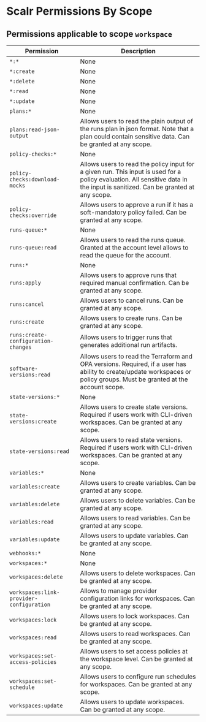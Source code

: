 # Scalr Permissions By Scope

## Permissions applicable to scope `workspace`

| Permission                               | Description                                                                                                                                                                   |
|------------------------------------------|-------------------------------------------------------------------------------------------------------------------------------------------------------------------------------|
| `*:*`                                    | None                                                                                                                                                                          |
| `*:create`                               | None                                                                                                                                                                          |
| `*:delete`                               | None                                                                                                                                                                          |
| `*:read`                                 | None                                                                                                                                                                          |
| `*:update`                               | None                                                                                                                                                                          |
| `plans:*`                                | None                                                                                                                                                                          |
| `plans:read-json-output`                 | Allows users to read the plain output of the runs plan in json format. Note that a plan could contain sensitive data. Can be granted at any scope.                            |
| `policy-checks:*`                        | None                                                                                                                                                                          |
| `policy-checks:download-mocks`           | Allows users to read the policy input for a given run. This input is used for a policy evaluation. All sensitive data in the input is sanitized. Can be granted at any scope. |
| `policy-checks:override`                 | Allows users to approve a run if it has a soft-mandatory policy failed. Can be granted at any scope.                                                                          |
| `runs-queue:*`                           | None                                                                                                                                                                          |
| `runs-queue:read`                        | Allows users to read the runs queue. Granted at the account level allows to read the queue for the account.                                                                   |
| `runs:*`                                 | None                                                                                                                                                                          |
| `runs:apply`                             | Allows users to approve runs that required manual confirmation. Can be granted at any scope.                                                                                  |
| `runs:cancel`                            | Allows users to cancel runs. Can be granted at any scope.                                                                                                                     |
| `runs:create`                            | Allows users to create runs. Can be granted at any scope.                                                                                                                     |
| `runs:create-configuration-changes`      | Allows users to trigger runs that generates additional run artifacts.                                                                                                         |
| `software-versions:read`                 | Allows users to read the Terraform and OPA versions. Required, if a user has ability to create/update workspaces or policy groups. Must be granted at the account scope.      |
| `state-versions:*`                       | None                                                                                                                                                                          |
| `state-versions:create`                  | Allows users to create state versions. Required if users work with CLI-driven workspaces. Can be granted at any scope.                                                        |
| `state-versions:read`                    | Allows users to read state versions. Required if users work with CLI-driven workspaces. Can be granted at any scope.                                                          |
| `variables:*`                            | None                                                                                                                                                                          |
| `variables:create`                       | Allows users to create variables. Can be granted at any scope.                                                                                                                |
| `variables:delete`                       | Allows users to delete variables. Can be granted at any scope.                                                                                                                |
| `variables:read`                         | Allows users to read variables. Can be granted at any scope.                                                                                                                  |
| `variables:update`                       | Allows users to update variables. Can be granted at any scope.                                                                                                                |
| `webhooks:*`                             | None                                                                                                                                                                          |
| `workspaces:*`                           | None                                                                                                                                                                          |
| `workspaces:delete`                      | Allows users to delete workspaces. Can be granted at any scope.                                                                                                               |
| `workspaces:link-provider-configuration` | Allows to manage provider configuration links for workspaces. Can be granted at any scope.                                                                                    |
| `workspaces:lock`                        | Allows users to lock workspaces. Can be granted at any scope.                                                                                                                 |
| `workspaces:read`                        | Allows users to read workspaces. Can be granted at any scope.                                                                                                                 |
| `workspaces:set-access-policies`         | Allows users to set access policies at the workspace level. Can be granted at any scope.                                                                                      |
| `workspaces:set-schedule`                | Allows users to configure run schedules for workspaces. Can be granted at any scope.                                                                                          |
| `workspaces:update`                      | Allows users to update workspaces. Can be granted at any scope.                                                                                                               |

